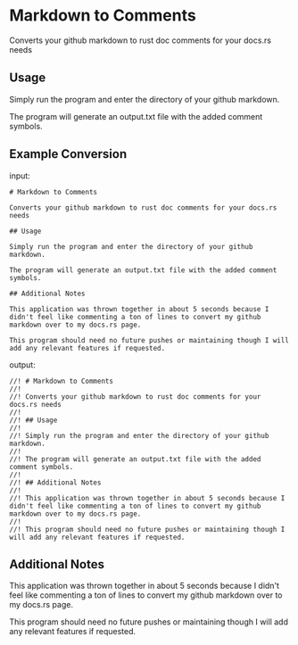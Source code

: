 # Markdown to Comments

Converts your github markdown to rust doc comments for your docs.rs needs

## Usage

Simply run the program and enter the directory of your github markdown. 

The program will generate an output.txt file with the added comment symbols.

## Example Conversion

input:

```
# Markdown to Comments

Converts your github markdown to rust doc comments for your docs.rs needs

## Usage

Simply run the program and enter the directory of your github markdown. 

The program will generate an output.txt file with the added comment symbols.

## Additional Notes

This application was thrown together in about 5 seconds because I didn't feel like commenting a ton of lines to convert my github markdown over to my docs.rs page. 

This program should need no future pushes or maintaining though I will add any relevant features if requested.
```

output:

```
//! # Markdown to Comments
//! 
//! Converts your github markdown to rust doc comments for your docs.rs needs
//! 
//! ## Usage
//! 
//! Simply run the program and enter the directory of your github markdown. 
//! 
//! The program will generate an output.txt file with the added comment symbols.
//! 
//! ## Additional Notes
//! 
//! This application was thrown together in about 5 seconds because I didn't feel like commenting a ton of lines to convert my github markdown over to my docs.rs page. 
//! 
//! This program should need no future pushes or maintaining though I will add any relevant features if requested.
```


## Additional Notes

This application was thrown together in about 5 seconds because I didn't feel like commenting a ton of lines to convert my github markdown over to my docs.rs page. 

This program should need no future pushes or maintaining though I will add any relevant features if requested.
